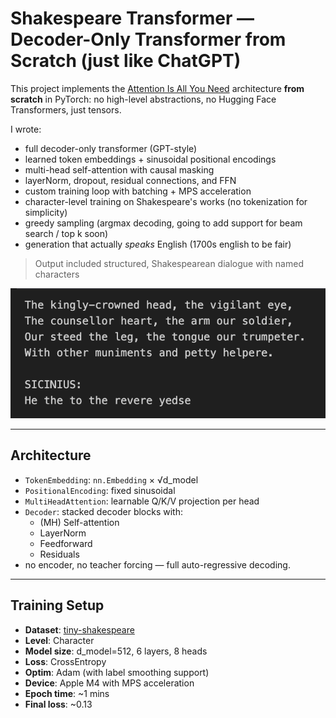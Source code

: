 # Shakespeare Transformer — Decoder-Only Transformer from Scratch (just like ChatGPT)

This project implements the [Attention Is All You Need](https://arxiv.org/abs/1706.03762) architecture **from scratch** in PyTorch: no high-level abstractions, no Hugging Face Transformers, just tensors.

I wrote:
- full decoder-only transformer (GPT-style)
- learned token embeddings + sinusoidal positional encodings
- multi-head self-attention with causal masking
- layerNorm, dropout, residual connections, and FFN
- custom training loop with batching + MPS acceleration
- character-level training on Shakespeare's works (no tokenization for simplicity)
- greedy sampling (argmax decoding, going to add support for beam search / top k soon)
- generation that actually *speaks* English (1700s english to be fair)

> Output included structured, Shakespearean dialogue with named characters

![Result after ~2 min of training](./result.png)

---

## Architecture

- `TokenEmbedding`: `nn.Embedding` × √d_model
- `PositionalEncoding`: fixed sinusoidal
- `MultiHeadAttention`: learnable Q/K/V projection per head
- `Decoder`: stacked decoder blocks with:
  - (MH) Self-attention
  - LayerNorm
  - Feedforward
  - Residuals
- no encoder, no teacher forcing — full auto-regressive decoding.

---

## Training Setup

- **Dataset**: [tiny-shakespeare](https://github.com/karpathy/char-rnn/blob/master/data/tinyshakespeare/input.txt)  
- **Level**: Character  
- **Model size**: d_model=512, 6 layers, 8 heads  
- **Loss**: CrossEntropy  
- **Optim**: Adam (with label smoothing support)  
- **Device**: Apple M4 with MPS acceleration  
- **Epoch time**: ~1 mins  
- **Final loss**: ~0.13
